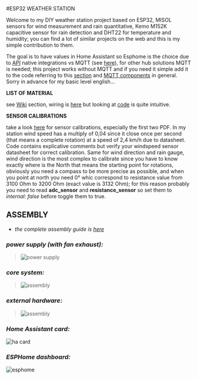 #ESP32 WEATHER STATION

Welcome to my DIY weather station project based on ESP32, MISOL sensors for wind measurement and rain quantitative, Kemo M152K capacitive sensor for rain detection and DHT22 for temperature and humidity; you can find a lot of similar projects on the web and this is my simple contribution to them.

The goal is to have values in Home Assistant so Esphome is the choice due to [API](https://esphome.io/components/api.html) native integrations vs MQTT (see [here](https://esphome.io/components/api.html#advantages-over-mqtt)), for other hub solutions MQTT is needed; this project works without MQTT and if you need it simple add it to the code referring to this [section](https://esphome.io/components/sensor/mqtt_subscribe.htm) and [MQTT components](https://esphome.io/components/mqtt.html) in general. Sorry in advance for my basic level english...

**LIST OF MATERIAL** 

see [Wiki](https://github.com/Nik71git/ESP32-stazione-meteo/wiki) section, wiring is [here](https://user-images.githubusercontent.com/61212989/206810130-b3e16a60-336d-45f4-94cc-58652903698e.jpg) but looking at [code](https://github.com/Nik71git/ESP32-stazione-meteo/blob/master/stazione-meteo.yaml) is quite intuitive.

**SENSOR CALIBRATIONS**

take a look [here](https://github.com/Nik71git/ESP32-weather-station/wiki/hardware-data-sheet) for sensor calibrations, especially the first two PDF.
In my station wind speed has a multiply of 0,04 since it close once per second (that means a complete rotation) at a speed of 2,4 km/h due to datasheet.
Code contains explicative comments but verify your windspeed sensor datasheet for correct calibration.
Same for wind direction and rain gauge, wind direction is the most complex to calibrate since you have to know exactly where is the North that means the starting point for rotations, obviously you need a compass to be more precise as possible, and when you point at north you need 0° whic correspond to resistance value from 3100 Ohm to 3200 Ohm (exact value is 3132 Ohm); for this reason probably you need to read **adc_sensor** and **resistance_sensor** so set them to _internal: false_ before toggle them to true. 

## **ASSEMBLY**

* _the complete assembly guide is [here](https://github.com/Nik71git/ESP32-weather-station/files/10198231/sensor.assembly.guide.pdf)_

### _power supply (with fan exhaust):_

> ![power supply](https://user-images.githubusercontent.com/61212989/206589258-34d5ac9f-9437-4ef9-ab24-4bd76e888d98.jpg)

### _core system:_

> ![assembly](https://user-images.githubusercontent.com/61212989/206589416-a272f8d8-c62b-4f47-a8e5-4606be4ace66.jpg)

### _external hardware:_

> ![assembly](https://user-images.githubusercontent.com/61212989/205520572-8e8b52ff-2852-4d28-9d31-e012adb5b7f9.png)

### _Home Assistant card:_

![ha card](https://user-images.githubusercontent.com/61212989/206812303-9b93984f-9bf5-47a5-bd2c-6e04518c3c79.png)

### _ESPHome dashboard:_

![esphome](https://user-images.githubusercontent.com/61212989/206812558-e9c91bdb-af96-4644-8606-49e069afe541.png)

